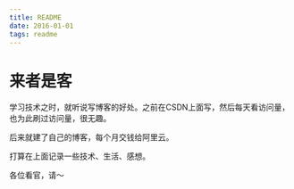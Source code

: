 ```yaml
---
title: README
date: 2016-01-01
tags: readme
---
```


# 来者是客

学习技术之时，就听说写博客的好处。之前在CSDN上面写，然后每天看访问量，也为此刷过访问量，很无趣。

<!--more-->

后来就建了自己的博客，每个月交钱给阿里云。

打算在上面记录一些技术、生活、感想。

各位看官，请～